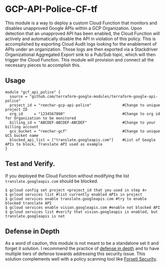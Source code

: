 # GCP-API-Police-CF-tf

This module is a way to deploy a custom Cloud Function that monitors and disables unapproved Google APIs within a GCP Organization. Upon detection that an unapproved API has been enabled, the Cloud Function will actively and automatically disable the API in violation of this policy. This is accomplished by exporting Cloud Audit logs looking for the enablement of APIs under an organization. Those logs are then exported via a Stackdriver Organizational Aggregated Export sink to a Pub/Sub topic, which will then trigger the Cloud Function. This module will provision and connect all the necessary pieces to accomplish this.

## Usage

```hcl
module "gcf_api_police" {
  source = "github.com/terraform-google-modules/terraform-google-api-police"
  project_id = "reechar-gcp-api-police"              #Change to unique project ID
  org_id     = "1234567890"                          #Change to org id for Organization to be monitored
  billing_id = "ABCDEF-ABCDEF-ABCDEF"                #Change to your billing account
  gcs_bucket = "reechar-gcf"                         #Change to unique GCS bucket name
  blocked_api_list = ["translate.googleapis.com"]    #List of Google APIs to block, Translate API used as example
}
```

## Test and Verify. 

If you deployed the Cloud Function without modifying the list `translate.googleapis.com` should be blocked. 
```shell
$ gcloud config set project <project_id that you used in step 4>
$ gcloud services list #list currently enabled APIs in project
$ gcloud services enable translate.googleapis.com #try to enable blocked translate API
$ gcloud services enable vision.googleapis.com #enable not blocked API
$ gcloud services list #verify that vision.googleapis is enabled, but translate.googleapis is not
```
## Defense in Depth

As a word of caution, this module is not meant to be a standalone set it and forget it solution. I recommend the practice of [defense in depth](https://en.wikipedia.org/wiki/Defense_in_depth_(computing)) and to have multiple tiers of defense towards addressing this security issue. This solution complements well with a policy scanning tool like [Forseti Security](https://forsetisecurity.org/).


